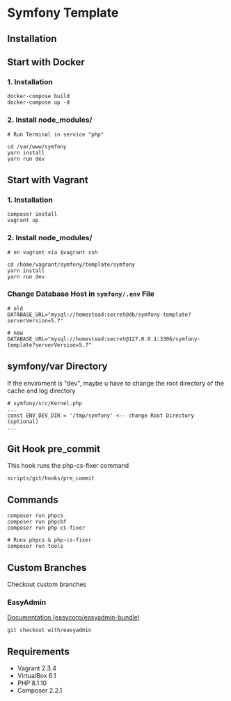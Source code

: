 # Symfony Template

## Installation
## Start with Docker
### 1. Installation
```
docker-compose build
docker-compose up -d
```
### 2. Install node_modules/
```
# Run Terminal in service "php"

cd /var/www/symfony
yarn install
yarn run dev
```
## Start with Vagrant
### 1. Installation
```
composer install
vagrant up
```
### 2. Install node_modules/
```
# on vagrant via $vagrant ssh

cd /home/vagrant/symfony/template/symfony
yarn install
yarn run dev
```

### Change Database Host in ``symfony/.env`` File
```
# old
DATABASE_URL="mysql://homestead:secret@db/symfony-template?serverVersion=5.7"

# new
DATABASE_URL="mysql://homestead:secret@127.0.0.1:3306/symfony-template?serverVersion=5.7"
```

## symfony/var Directory
If the enviroment is "dev", maybe u have to change the root directory of the cache and log directory
```
# symfony/src/Kernel.php
...
const ENV_DEV_DIR = '/tmp/symfony' <-- change Root Directory (optional)
...
```

## Git Hook pre_commit
This hook runs the php-cs-fixer command
```
scripts/git/hooks/pre_commit
```

## Commands
```
composer run phpcs
composer run phpcbf
composer run php-cs-fixer

# Runs phpcs & php-cs-fixer
composer run tools 
```

## Custom Branches
Checkout custom branches
### EasyAdmin
[Documentation (easycorp/easyadmin-bundle)](https://symfony.com/bundles/EasyAdminBundle/current/index.html)
```
git checkout with/easyadmin
```

## Requirements
- Vagrant 2.3.4
- VirtualBox 6.1
- PHP 8.1.10
- Composer 2.2.1
